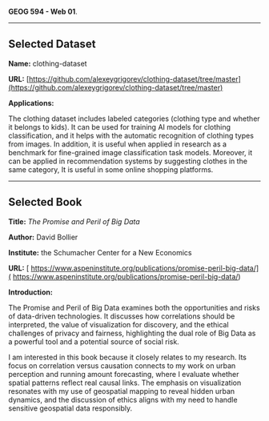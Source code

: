 **GEOG 594 - Web 01**.  

---

## Selected Dataset  

**Name:** clothing-dataset  

**URL:** [https://github.com/alexeygrigorev/clothing-dataset/tree/master](https://github.com/alexeygrigorev/clothing-dataset/tree/master)  

**Applications:**

The clothing dataset includes labeled categories (clothing type and whether it belongs to kids). It can be used for training AI models for clothing classification, and it helps with the automatic recognition of clothing types from images. In addition, it is useful when applied in research as a benchmark for fine-grained image classification task models. Moreover, it can be applied in recommendation systems by suggesting clothes in the same category, It is useful in some online shopping platforms.

---

## Selected Book  

**Title:** *The Promise and Peril of Big Data*

**Author:** David Bollier

**Institute:** the Schumacher Center for a New Economics 

**URL:** [ https://www.aspeninstitute.org/publications/promise-peril-big-data/]( https://www.aspeninstitute.org/publications/promise-peril-big-data/)  

**Introduction:**

The Promise and Peril of Big Data examines both the opportunities and risks of data-driven technologies. It discusses how correlations should be interpreted, the value of visualization for discovery, and the ethical challenges of privacy and fairness, highlighting the dual role of Big Data as a powerful tool and a potential source of social risk.

I am interested in this book because it closely relates to my research. Its focus on correlation versus causation connects to my work on urban perception and running amount forecasting, where I evaluate whether spatial patterns reflect real causal links. The emphasis on visualization resonates with my use of geospatial mapping to reveal hidden urban dynamics, and the discussion of ethics aligns with my need to handle sensitive geospatial data responsibly. 
